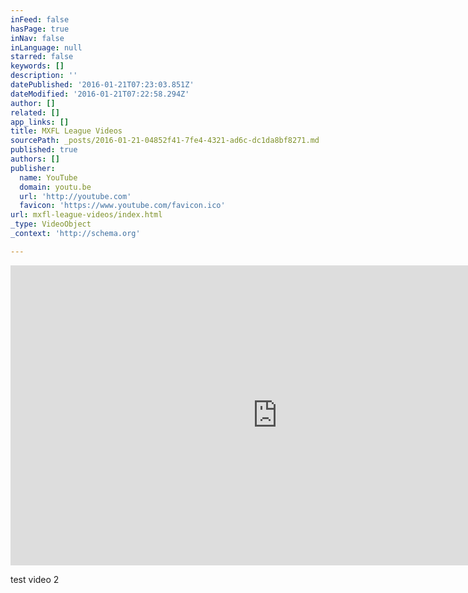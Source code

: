 ```yaml
---
inFeed: false
hasPage: true
inNav: false
inLanguage: null
starred: false
keywords: []
description: ''
datePublished: '2016-01-21T07:23:03.851Z'
dateModified: '2016-01-21T07:22:58.294Z'
author: []
related: []
app_links: []
title: MXFL League Videos
sourcePath: _posts/2016-01-21-04852f41-7fe4-4321-ad6c-dc1da8bf8271.md
published: true
authors: []
publisher:
  name: YouTube
  domain: youtu.be
  url: 'http://youtube.com'
  favicon: 'https://www.youtube.com/favicon.ico'
url: mxfl-league-videos/index.html
_type: VideoObject
_context: 'http://schema.org'

---
```

<iframe src="https://cdn.embedly.com/widgets/media.html?url=https%3A%2F%2Fwww.youtube.com%2Fwatch%3Fv%3Dh3YmYf5nu6Y%26feature%3Dyoutu.be&amp;src=http%3A%2F%2Fwww.youtube.com%2Fembed%2Fh3YmYf5nu6Y&amp;type=text%2Fhtml&amp;key=b7d04c9b404c499eba89ee7072e1c4f7&amp;schema=youtube" width="854" height="480" scrolling="no" frameborder="0" allowfullscreen="allowfullscreen" style=""></iframe>

test video 2